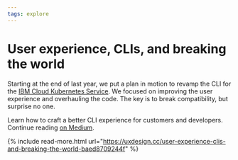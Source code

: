```yaml
---
tags: explore
---
```


# User experience, CLIs, and breaking the world

Starting at the end of last year, we put a plan in motion to revamp the CLI for the [IBM Cloud Kubernetes Service][IKS]. We focused on improving the user experience and overhauling the code. The key is to break compatibility, but surprise no one.

Learn how to craft a better CLI experience for customers and developers.
Continue reading [on Medium](https://uxdesign.cc/user-experience-clis-and-breaking-the-world-baed8709244f).

{% include read-more.html url="https://uxdesign.cc/user-experience-clis-and-breaking-the-world-baed8709244f" %}

[IKS]: https://cloud.ibm.com/docs/containers?topic=containers-getting-started

